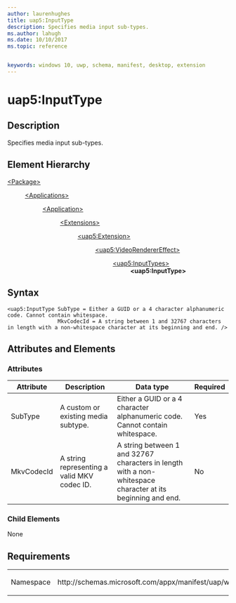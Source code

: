 ```yaml
---
author: laurenhughes
title: uap5:InputType
description: Specifies media input sub-types.
ms.author: lahugh
ms.date: 10/10/2017
ms.topic: reference


keywords: windows 10, uwp, schema, manifest, desktop, extension 
---
```


# uap5:InputType

## Description
Specifies media input sub-types.

## Element Hierarchy
<dl>
<dt><a href="element-package.md">&lt;Package&gt;</a></dt>
<dd>
<dl>
<dt><a href="element-applications.md">&lt;Applications&gt;</a></dt>
<dd>
<dl>
<dt><a href="element-application.md">&lt;Application&gt;</a></dt>
<dd>
<dl>
<dt><a href="element-1-extensions.md">&lt;Extensions&gt;</a></dt>
<dd>
<dl>
<dt><a href="element-uap5-extension.md">&lt;uap5:Extension&gt;</a></dt>
<dd>
<dl>
<dt><a href="element-uap5-VideoRendererEffect.md">&lt;uap5:VideoRendererEffect&gt;</a></dt>
<dd>
<dl>
<dt><a href="element-uap5-InputTypes.md">&lt;uap5:InputTypes&gt;</a></dt>
<dd><b>&lt;uap5:InputType&gt;</b></dd>
</dl>
</dd>
</dl>
</dd>
</dl>
</dd>
</dl>
</dd>
</dl>
</dd>
</dl>
</dd>
</dl>

## Syntax
```syntax
<uap5:InputType SubType = Either a GUID or a 4 character alphanumeric code. Cannot contain whitespace.
                MkvCodecId = A string between 1 and 32767 characters in length with a non-whitespace character at its beginning and end. />
```

## Attributes and Elements

### Attributes
| Attribute | Description | Data type | Required |
|-----------|-------------|-----------|----------|
| SubType | A custom or existing media subtype. | Either a GUID or a 4 character alphanumeric code. Cannot contain whitespace. | Yes |
| MkvCodecId | A string representing a valid MKV codec ID. | A string between 1 and 32767 characters in length with a non-whitespace character at its beginning and end. | No |

### Child Elements
None

## Requirements

<table>
<colgroup>
<col width="50%" />
<col width="50%" />
</colgroup>
<tbody>
<tr class="odd">
<td><p>Namespace</p></td>
<td><p>http://schemas.microsoft.com/appx/manifest/uap/windows10/5</p></td>
</tr>
</tbody>
</table>